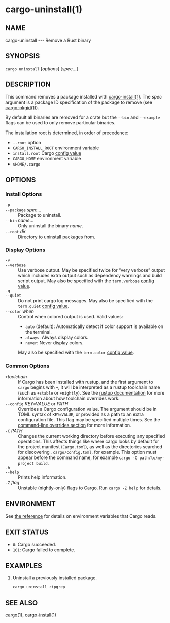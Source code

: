 # cargo-uninstall(1)

## NAME

cargo-uninstall --- Remove a Rust binary

## SYNOPSIS

`cargo uninstall` [_options_] [_spec_...]

## DESCRIPTION

This command removes a package installed with [cargo-install(1)](cargo-install.html). The _spec_
argument is a package ID specification of the package to remove (see
[cargo-pkgid(1)](cargo-pkgid.html)).

By default all binaries are removed for a crate but the `--bin` and
`--example` flags can be used to only remove particular binaries.

The installation root is determined, in order of precedence:

- `--root` option
- `CARGO_INSTALL_ROOT` environment variable
- `install.root` Cargo [config value](../reference/config.html)
- `CARGO_HOME` environment variable
- `$HOME/.cargo`


## OPTIONS

### Install Options

<dl>

<dt class="option-term" id="option-cargo-uninstall--p"><a class="option-anchor" href="#option-cargo-uninstall--p"></a><code>-p</code></dt>
<dt class="option-term" id="option-cargo-uninstall---package"><a class="option-anchor" href="#option-cargo-uninstall---package"></a><code>--package</code> <em>spec</em>…</dt>
<dd class="option-desc">Package to uninstall.</dd>


<dt class="option-term" id="option-cargo-uninstall---bin"><a class="option-anchor" href="#option-cargo-uninstall---bin"></a><code>--bin</code> <em>name</em>…</dt>
<dd class="option-desc">Only uninstall the binary <em>name</em>.</dd>


<dt class="option-term" id="option-cargo-uninstall---root"><a class="option-anchor" href="#option-cargo-uninstall---root"></a><code>--root</code> <em>dir</em></dt>
<dd class="option-desc">Directory to uninstall packages from.</dd>


</dl>

### Display Options

<dl>

<dt class="option-term" id="option-cargo-uninstall--v"><a class="option-anchor" href="#option-cargo-uninstall--v"></a><code>-v</code></dt>
<dt class="option-term" id="option-cargo-uninstall---verbose"><a class="option-anchor" href="#option-cargo-uninstall---verbose"></a><code>--verbose</code></dt>
<dd class="option-desc">Use verbose output. May be specified twice for “very verbose” output which
includes extra output such as dependency warnings and build script output.
May also be specified with the <code>term.verbose</code>
<a href="../reference/config.html">config value</a>.</dd>


<dt class="option-term" id="option-cargo-uninstall--q"><a class="option-anchor" href="#option-cargo-uninstall--q"></a><code>-q</code></dt>
<dt class="option-term" id="option-cargo-uninstall---quiet"><a class="option-anchor" href="#option-cargo-uninstall---quiet"></a><code>--quiet</code></dt>
<dd class="option-desc">Do not print cargo log messages.
May also be specified with the <code>term.quiet</code>
<a href="../reference/config.html">config value</a>.</dd>


<dt class="option-term" id="option-cargo-uninstall---color"><a class="option-anchor" href="#option-cargo-uninstall---color"></a><code>--color</code> <em>when</em></dt>
<dd class="option-desc">Control when colored output is used. Valid values:</p>
<ul>
<li><code>auto</code> (default): Automatically detect if color support is available on the
terminal.</li>
<li><code>always</code>: Always display colors.</li>
<li><code>never</code>: Never display colors.</li>
</ul>
<p>May also be specified with the <code>term.color</code>
<a href="../reference/config.html">config value</a>.</dd>



</dl>

### Common Options

<dl>

<dt class="option-term" id="option-cargo-uninstall-+toolchain"><a class="option-anchor" href="#option-cargo-uninstall-+toolchain"></a><code>+</code><em>toolchain</em></dt>
<dd class="option-desc">If Cargo has been installed with rustup, and the first argument to <code>cargo</code>
begins with <code>+</code>, it will be interpreted as a rustup toolchain name (such
as <code>+stable</code> or <code>+nightly</code>).
See the <a href="https://rust-lang.github.io/rustup/overrides.html">rustup documentation</a>
for more information about how toolchain overrides work.</dd>


<dt class="option-term" id="option-cargo-uninstall---config"><a class="option-anchor" href="#option-cargo-uninstall---config"></a><code>--config</code> <em>KEY=VALUE</em> or <em>PATH</em></dt>
<dd class="option-desc">Overrides a Cargo configuration value. The argument should be in TOML syntax of <code>KEY=VALUE</code>,
or provided as a path to an extra configuration file. This flag may be specified multiple times.
See the <a href="../reference/config.html#command-line-overrides">command-line overrides section</a> for more information.</dd>


<dt class="option-term" id="option-cargo-uninstall--C"><a class="option-anchor" href="#option-cargo-uninstall--C"></a><code>-C</code> <em>PATH</em></dt>
<dd class="option-desc">Changes the current working directory before executing any specified operations. This affects
things like where cargo looks by default for the project manifest (<code>Cargo.toml</code>), as well as
the directories searched for discovering <code>.cargo/config.toml</code>, for example. This option must
appear before the command name, for example <code>cargo -C path/to/my-project build</code>.</dd>


<dt class="option-term" id="option-cargo-uninstall--h"><a class="option-anchor" href="#option-cargo-uninstall--h"></a><code>-h</code></dt>
<dt class="option-term" id="option-cargo-uninstall---help"><a class="option-anchor" href="#option-cargo-uninstall---help"></a><code>--help</code></dt>
<dd class="option-desc">Prints help information.</dd>


<dt class="option-term" id="option-cargo-uninstall--Z"><a class="option-anchor" href="#option-cargo-uninstall--Z"></a><code>-Z</code> <em>flag</em></dt>
<dd class="option-desc">Unstable (nightly-only) flags to Cargo. Run <code>cargo -Z help</code> for details.</dd>


</dl>


## ENVIRONMENT

See [the reference](../reference/environment-variables.html) for
details on environment variables that Cargo reads.


## EXIT STATUS

* `0`: Cargo succeeded.
* `101`: Cargo failed to complete.


## EXAMPLES

1. Uninstall a previously installed package.

       cargo uninstall ripgrep

## SEE ALSO
[cargo(1)](cargo.html), [cargo-install(1)](cargo-install.html)
